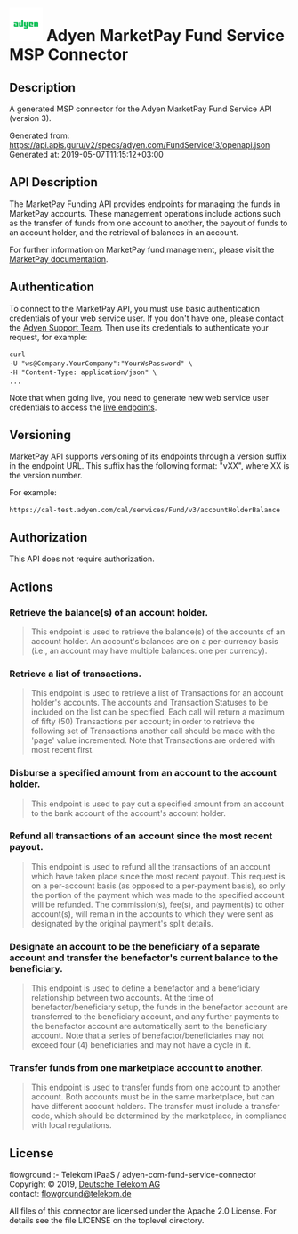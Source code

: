 # ![LOGO](logo.png) Adyen MarketPay Fund Service MSP Connector

## Description

A generated MSP connector for the Adyen MarketPay Fund Service API (version 3).

Generated from: https://api.apis.guru/v2/specs/adyen.com/FundService/3/openapi.json<br/>
Generated at: 2019-05-07T11:15:12+03:00

## API Description

The MarketPay Funding API provides endpoints for managing the funds in MarketPay accounts. These management operations include actions such as the transfer of funds from one account to another, the payout of funds to an account holder, and the retrieval of balances in an account.

For further information on MarketPay fund management, please visit the [MarketPay documentation](https://docs.adyen.com/developers/marketpay/marketpay-overview).
## Authentication
To connect to the MarketPay API, you must use basic authentication credentials of your web service user. If you don't have one, please contact the [Adyen Support Team](https://support.adyen.com/hc/en-us/requests/new). Then use its credentials to authenticate your request, for example:

```
curl
-U "ws@Company.YourCompany":"YourWsPassword" \
-H "Content-Type: application/json" \
...
```
Note that when going live, you need to generate new web service user credentials to access the [live endpoints](https://docs.adyen.com/developers/api-reference/live-endpoints).

## Versioning
MarketPay API supports versioning of its endpoints through a version suffix in the endpoint URL. This suffix has the following format: "vXX", where XX is the version number.

For example:
```
https://cal-test.adyen.com/cal/services/Fund/v3/accountHolderBalance
```

## Authorization

This API does not require authorization.

## Actions

### Retrieve the balance(s) of an account holder.

> This endpoint is used to retrieve the balance(s) of the accounts of an account holder. An account's balances are on a per-currency basis (i.e., an account may have multiple balances: one per currency).

### Retrieve a list of transactions.

> This endpoint is used to retrieve a list of Transactions for an account holder's accounts. The accounts and Transaction Statuses to be included on the list can be specified. Each call will return a maximum of fifty (50) Transactions per account; in order to retrieve the following set of Transactions another call should be made with the 'page' value incremented. Note that Transactions are ordered with most recent first.

### Disburse a specified amount from an account to the account holder.

> This endpoint is used to pay out a specified amount from an account to the bank account of the account's account holder.

### Refund all transactions of an account since the most recent payout.

> This endpoint is used to refund all the transactions of an account which have taken place since the most recent payout. This request is on a per-account basis (as opposed to a per-payment basis), so only the portion of the payment which was made to the specified account will be refunded. The commission(s), fee(s), and payment(s) to other account(s), will remain in the accounts to which they were sent as designated by the original payment's split details.

### Designate an account to be the beneficiary of a separate account and transfer the benefactor's current balance to the beneficiary.

> This endpoint is used to define a benefactor and a beneficiary relationship between two accounts. At the time of benefactor/beneficiary setup, the funds in the benefactor account are transferred to the beneficiary account, and any further payments to the benefactor account are automatically sent to the beneficiary account. Note that a series of benefactor/beneficiaries may not exceed four (4) beneficiaries and may not have a cycle in it.

### Transfer funds from one marketplace account to another.

> This endpoint is used to transfer funds from one account to another account. Both accounts must be in the same marketplace, but can have different account holders. The transfer must include a transfer code, which should be determined by the marketplace, in compliance with local regulations.

## License

flowground :- Telekom iPaaS / adyen-com-fund-service-connector<br/>
Copyright © 2019, [Deutsche Telekom AG](https://www.telekom.de)<br/>
contact: flowground@telekom.de

All files of this connector are licensed under the Apache 2.0 License. For details
see the file LICENSE on the toplevel directory.
